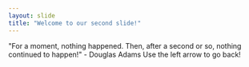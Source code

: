 ```yaml
---
layout: slide
title: "Welcome to our second slide!"
---
```

"For a moment, nothing happened. Then, after a second or so, nothing continued to happen!" - Douglas Adams
Use the left arrow to go back!
